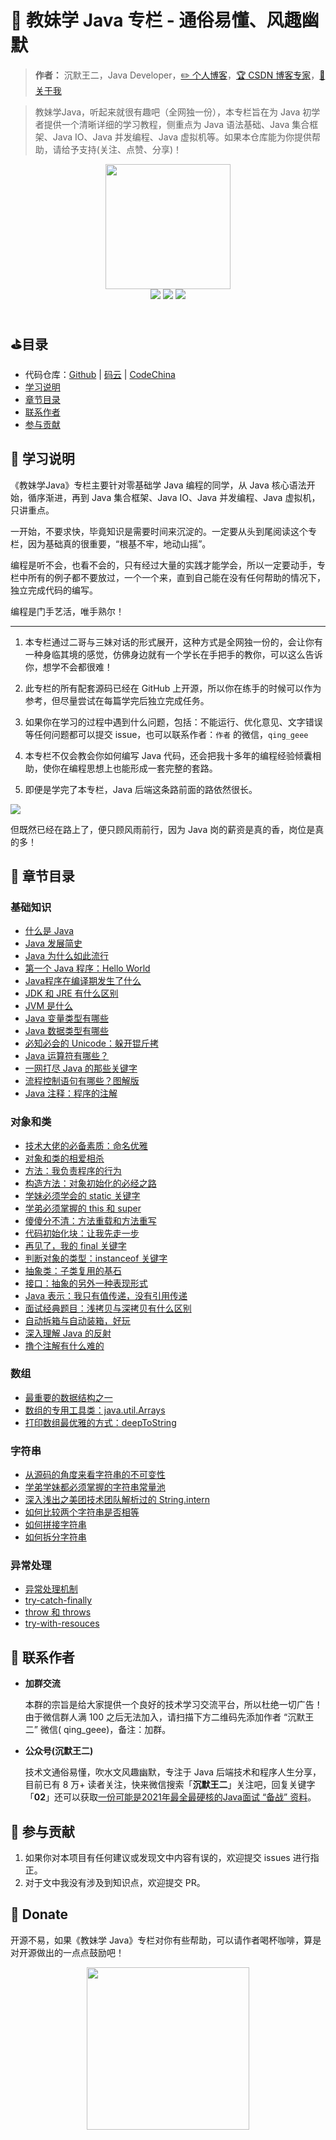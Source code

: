 # :girl: 教妹学 Java 专栏 - 通俗易懂、风趣幽默

> **作者：** 沉默王二，Java Developer，[:pencil2: 个人博客](https://itwanger.com)，[:trophy: CSDN 博客专家](https://blog.csdn.net/qing_gee)，[:memo: 关于我](https://itwanger.com/about.html)

> 教妹学Java，听起来就很有趣吧（全网独一份），本专栏旨在为 Java 初学者提供一个清晰详细的学习教程，侧重点为 Java 语法基础、Java 集合框架、Java IO、Java 并发编程、Java 虚拟机等。如果本仓库能为你提供帮助，请给予支持(关注、点赞、分享)！


<div align="center">
    <img src="https://cdn.jsdelivr.net/gh/itwanger/jmx-java/images/logo.png" width="200px">
</div>

<div align="center">
    <a href="https://github.com/itwanger/jmx-java"> <img src="https://badgen.net/github/stars/itwanger/jmx-java?icon=github&color=4ab8a1"></a>
    <a href="https://itwanger.gitee.io/jmx-java/#/"> <img src="https://badgen.net/badge/在线阅读/★★★★★"></a>
    <a href="https://mp.weixin.qq.com/s/qwUtTbfDB36VSwnjMRakqA"> <img src="https://badgen.net/badge/计算机经典书单/戳一戳/green"></a>
</div>
<br>


## ⛳目录

- 代码仓库：[Github](https://github.com/itwanger/jmx-java) | [码云](https://gitee.com/itwanger/jmx-java) | [CodeChina](https://codechina.csdn.net/qing_gee/jmx-java)
- [学习说明](https://github.com/itwanger/jmx-java#bookmark-学习说明)
- [章节目录](https://github.com/itwanger/jmx-java#pencil-章节目录)
- [联系作者](https://github.com/itwanger/jmx-java#paw_prints-联系作者)
- [参与贡献](https://github.com/itwanger/jmx-java#muscle-参与贡献)

## :bookmark: 学习说明

《教妹学Java》专栏主要针对零基础学 Java 编程的同学，从 Java 核心语法开始，循序渐进，再到 Java 集合框架、Java IO、Java 并发编程、Java 虚拟机，只讲重点。

一开始，不要求快，毕竟知识是需要时间来沉淀的。一定要从头到尾阅读这个专栏，因为基础真的很重要，“根基不牢，地动山摇”。

编程是听不会，也看不会的，只有经过大量的实践才能学会，所以一定要动手，专栏中所有的例子都不要放过，一个一个来，直到自己能在没有任何帮助的情况下，独立完成代码的编写。

编程是门手艺活，唯手熟尔！

----

1. 本专栏通过二哥与三妹对话的形式展开，这种方式是全网独一份的，会让你有一种身临其境的感觉，仿佛身边就有一个学长在手把手的教你，可以这么告诉你，想学不会都很难！

2. 此专栏的所有配套源码已经在 GitHub 上开源，所以你在练手的时候可以作为参考，但尽量尝试在每篇学完后独立完成任务。

3. 如果你在学习的过程中遇到什么问题，包括：不能运行、优化意见、文字错误等任何问题都可以提交 issue，也可以联系作者：`作者` 的微信，`qing_geee`

4. 本专栏不仅会教会你如何编写 Java 代码，还会把我十多年的编程经验倾囊相助，使你在编程思想上也能形成一套完整的套路。

5. 即便是学完了本专栏，Java 后端这条路前面的路依然很长。

![](https://cdn.jsdelivr.net/gh/itwanger/jmx-java/images/java-luxian.png)

但既然已经在路上了，便只顾风雨前行，因为 Java 岗的薪资是真的香，岗位是真的多！


## :pencil: 章节目录

### **基础知识**

- [什么是 Java](docs/basic/what-is-java.md)
- [Java 发展简史](docs/basic/java-history.md)
- [Java 为什么如此流行](docs/basic/why-java-popular.md)
- [第一个 Java 程序：Hello World](docs/basic/hello-world.md)
- [Java程序在编译期发生了什么](docs/basic/what-happen-when-javac.md)
- [JDK 和 JRE 有什么区别](docs/basic/jdk-jre.md)
- [JVM 是什么](docs/basic/jvm.md)
- [Java 变量类型有哪些](docs/basic/java-var.md)
- [Java 数据类型有哪些](docs/basic/java-data-type.md)
- [必知必会的 Unicode：躲开锟斤拷](docs/basic/unicode.md)
- [Java 运算符有哪些？](docs/basic/java-operator.md)
- [一网打尽 Java 的那些关键字](docs/basic/java-keywords.md)
- [流程控制语句有哪些？图解版](docs/basic/java-control.md)
- [Java 注释：程序的注解](docs/basic/javadoc.md)

### **对象和类**

- [技术大佬的必备素质：命名优雅](docs/object-class/java-naming.md)
- [对象和类的相爱相杀](docs/object-class/java-object-class.md)
- [方法：我负责程序的行为](docs/object-class/java-method.md)
- [构造方法：对象初始化的必经之路](docs/object-class/java-construct.md)
- [学妹必须学会的 static 关键字](docs/object-class/java-static.md)
- [学弟必须掌握的 this 和 super ](docs/object-class/java-this.md)
- [傻傻分不清：方法重载和方法重写](docs/object-class/override-overload.md)
- [代码初始化块：让我先走一步](docs/object-class/code-init.md)
- [再见了，我的 final 关键字](docs/object-class/java-final.md)
- [判断对象的类型：instanceof 关键字](docs/object-class/java-instanceof.md)
- [抽象类：子类复用的基石](docs/object-class/java-abstract.md)
- [接口：抽象的另外一种表现形式](docs/object-class/java-interface.md)
- [Java 表示：我只有值传递，没有引用传递](docs/object-class/pass-by-value.md)
- [面试经典题目：浅拷贝与深拷贝有什么区别](docs/object-class/deep-copy.md)
- [自动拆箱与自动装箱，好玩](docs/object-class/box.md)
- [深入理解 Java 的反射](docs/object-class/fanshe.md)
- [撸个注解有什么难的](docs/object-class/annotation.md)

### **数组**

- [最重要的数据结构之一](docs/array/gailan.md)
- [数组的专用工具类：java.util.Arrays](docs/array/arrays.md)
- [打印数组最优雅的方式：deepToString](docs/array/print.md)

### **字符串**

- [从源码的角度来看字符串的不可变性](docs/string/source.md)
- [学弟学妹都必须掌握的字符串常量池](docs/string/constant-pool.md)
- [深入浅出之美团技术团队解析过的 String.intern](docs/string/intern.md)
- [如何比较两个字符串是否相等](docs/string/equals.md)
- [如何拼接字符串](docs/string/join.md)
- [如何拆分字符串](docs/string/split.md)

### **异常处理**

- [异常处理机制](docs/exception/gailan.md)
- [try-catch-finally](docs/exception/try-catch-finally.md)
- [throw 和 throws](docs/exception/throw-throws.md)
- [try-with-resouces](docs/exception/try-with-resouces.md)


## :paw_prints: 联系作者

- **加群交流**

    本群的宗旨是给大家提供一个良好的技术学习交流平台，所以杜绝一切广告！由于微信群人满 100 之后无法加入，请扫描下方二维码先添加作者 “沉默王二” 微信( qing_geee)，备注：加群。

- **公众号(沉默王二)**

    技术文通俗易懂，吹水文风趣幽默，专注于 Java 后端技术和程序人生分享，目前已有 8 万+ 读者关注，快来微信搜索「**沉默王二**」关注吧，回复关键字「**02**」还可以获取[一份可能是2021年最全最硬核的Java面试 “备战” 资料](https://mp.weixin.qq.com/s/gyLxYoUTm6lRTgVZSgGEnQ)。

## :muscle: 参与贡献

1. 如果你对本项目有任何建议或发现文中内容有误的，欢迎提交 issues 进行指正。
2. 对于文中我没有涉及到知识点，欢迎提交 PR。


## :gift: Donate

开源不易，如果《教妹学 Java》专栏对你有些帮助，可以请作者喝杯咖啡，算是对开源做出的一点点鼓励吧！


<div align="center">
    <img src="https://cdn.jsdelivr.net/gh/itwanger/jmx-java/images/weixin.png" width="260px">
</div>
